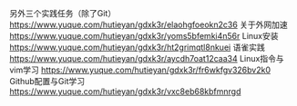 另外三个实践任务（除了Git）
https://www.yuque.com/hutieyan/gdxk3r/elaohgfoeokn2c36
关于外网加速
https://www.yuque.com/hutieyan/gdxk3r/yoms5bfemki4n56r
Linux安装
https://www.yuque.com/hutieyan/gdxk3r/ht2grimqtl8nkuei
语雀实践
https://www.yuque.com/hutieyan/gdxk3r/aycdh7oat12caa34
Linux指令与vim学习
https://www.yuque.com/hutieyan/gdxk3r/fr6wkfgv326bv2k0
Github配置与Git学习
https://www.yuque.com/hutieyan/gdxk3r/vxc8eb68kbfmnrgd
